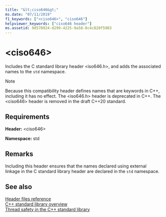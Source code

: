 ```yaml
---
title: "&lt;ciso646&gt;"
ms.date: "07/11/2019"
f1_keywords: ["<ciso646>", "ciso646"]
helpviewer_keywords: ["ciso646 header"]
ms.assetid: 9d570924-d299-4225-9a58-8c4c820f5903
---
```

# &lt;ciso646&gt;

Includes the C standard library header \<iso646.h>, and adds the associated names to the `std` namespace.

> [!NOTE]
> Because this compatibility header defines names that are keywords in C++, including it has no effect. The \<iso646.h> header is deprecated in C++. The \<ciso646> header is removed in the draft C++20 standard.

## Requirements

**Header:** \<ciso646>

**Namespace:** std

## Remarks

Including this header ensures that the names declared using external linkage in the C standard library header are declared in the `std` namespace.

## See also

[Header files reference](cpp-standard-library-header-files.md)\
[C++ standard library overview](cpp-standard-library-overview.md)\
[Thread safety in the C++ standard library](thread-safety-in-the-cpp-standard-library.md)
